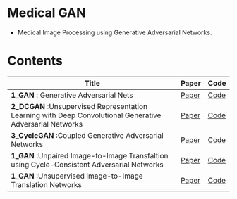 # Medical GAN

* Medical Image Processing using Generative Adversarial Networks.

# Contents

| Title                                                        | Paper           | Code            |
| ------------------------------------------------------------ | --------------- | --------------- |
| **1_GAN** : Generative Adversarial Nets | [Paper](https://arxiv.org/abs/1406.2661) | [Code](code/1_GAN)     |
| **2_DCGAN** :Unsupervised Representation Learning with Deep Convolutional Generative Adversarial Networks | [Paper](https://arxiv.org/abs/1511.06434) |[Code](code/2_DCGAN)   |
| **3_CycleGAN** :Coupled Generative Adversarial Networks| [Paper](https://arxiv.org/abs/1606.07536) | [Code](code/3_CoGAN)     |
| **1_GAN** :Unpaired Image-to-Image Transfaltion using Cycle-Consistent Adversarial Networks| [Paper](https://arxiv.org/abs/1703.10593) |[Code](code/4_CycleGAN)   |
| **1_GAN** :Unsupervised Image-to-Image Translation Networks| [Paper](https://arxiv.org/abs/1703.00848) |[Code](code/5_UNIT)   |
